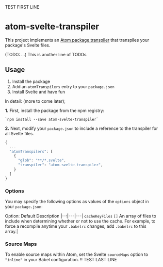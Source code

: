 TEST FIRST LINE
# atom-svelte-transpiler

This project implements an [Atom package transpiler]() that transpiles your package's Svelte files.

(TODO: ...)
This is another line of TODOs

## Usage

1. Install the package
2. Add an `atomTranspilers` entry to your `package.json`
3. Install Svelte and have fun

In detail:
(more to come later);

**1.** First, install the package from the npm registry:

    `npm install --save atom-svelte-transpiler`

**2.** Next, modify your `package.json` to include a reference to the transpiler for all Svelte files.

```javascript
{
  ...
  "atomTranspilers": [
    {
      "glob": "**/*.svelte",
      "transpiler": "atom-svelte-transpiler",
    }
  ]
}
```

### Options

You may specify the following options as values of the `options` object in your `package.json`:

Option: Default Description
|--:|---|---|
`cacheKeyFiles` `[]` An array of files to include when determining whether or not to use the cache. For example, to force a recompile anytime your `.babelrc` changes, add `.babelrc` to this array.|

### Source Maps

To enable source maps within Atom, set the Svelte `sourceMaps` option to `"inline"` in your Babel configuration. !!
TEST LAST LINE